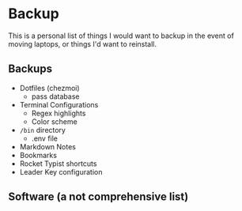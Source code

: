 # Backup 

This is a personal list of things I would want to backup in the event of moving laptops, or things I'd want to reinstall. 

## Backups 

- Dotfiles (chezmoi)
  - pass database 
- Terminal Configurations 
  - Regex highlights 
  - Color scheme 
- `/bin` directory
  - .env file
- Markdown Notes 
- Bookmarks 
- Rocket Typist shortcuts 
- Leader Key configuration

## Software (a not comprehensive list)
